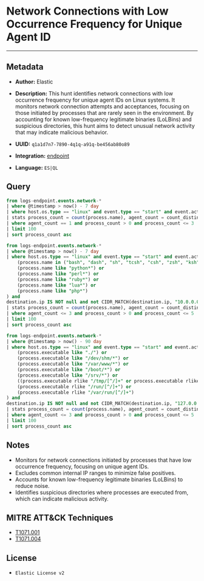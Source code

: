 # Network Connections with Low Occurrence Frequency for Unique Agent ID

---

## Metadata

- **Author:** Elastic
- **Description:** This hunt identifies network connections with low occurrence frequency for unique agent IDs on Linux systems. It monitors network connection attempts and acceptances, focusing on those initiated by processes that are rarely seen in the environment. By accounting for known low-frequency legitimate binaries (LoLBins) and suspicious directories, this hunt aims to detect unusual network activity that may indicate malicious behavior.

- **UUID:** `q1a1d7n7-7890-4q1q-a91q-be456ab80o89`
- **Integration:** [endpoint](https://docs.elastic.co/integrations/endpoint)
- **Language:** `ES|QL`

## Query

```sql
from logs-endpoint.events.network-*
| where @timestamp > now() - 7 day
| where host.os.type == "linux" and event.type == "start" and event.action in ("connection_attempted", "connection_accepted") and destination.ip IS NOT null and not CIDR_MATCH(destination.ip, "10.0.0.0/8", "127.0.0.0/8", "169.254.0.0/16", "172.16.0.0/12", "192.0.0.0/24", "192.0.0.0/29", "192.0.0.8/32", "192.0.0.9/32", "192.0.0.10/32", "192.0.0.170/32", "192.0.0.171/32", "192.0.2.0/24", "192.31.196.0/24", "192.52.193.0/24", "192.168.0.0/16", "192.88.99.0/24", "224.0.0.0/4", "100.64.0.0/10", "192.175.48.0/24","198.18.0.0/15", "198.51.100.0/24", "203.0.113.0/24", "224.0.0.0/4", "240.0.0.0/4", "::1","FE80::/10", "FF00::/8")
| stats process_count = count(process.name), agent_count = count_distinct(agent.id) by process.name
| where agent_count == 1 and process_count > 0 and process_count <= 3
| limit 100
| sort process_count asc
```

```sql
from logs-endpoint.events.network-*
| where @timestamp > now() - 7 day
| where host.os.type == "linux" and event.type == "start" and event.action in ("connection_attempted", "connection_accepted") and (
    (process.name in ("bash", "dash", "sh", "tcsh", "csh", "zsh", "ksh", "fish", "socat", "java", "awk", "gawk", "mawk", "nawk", "openssl", "nc", "ncat", "netcat", "telnet")) or
    (process.name like "python*") or
    (process.name like "perl*") or
    (process.name like "ruby*") or
    (process.name like "lua*") or
    (process.name like "php*")
) and
destination.ip IS NOT null and not CIDR_MATCH(destination.ip, "10.0.0.0/8", "127.0.0.0/8", "169.254.0.0/16", "172.16.0.0/12", "192.0.0.0/24", "192.0.0.0/29", "192.0.0.8/32", "192.0.0.9/32", "192.0.0.10/32", "192.0.0.170/32", "192.0.0.171/32", "192.0.2.0/24", "192.31.196.0/24", "192.52.193.0/24", "192.168.0.0/16", "192.88.99.0/24", "224.0.0.0/4", "100.64.0.0/10", "192.175.48.0/24","198.18.0.0/15", "198.51.100.0/24", "203.0.113.0/24", "224.0.0.0/4", "240.0.0.0/4", "::1","FE80::/10", "FF00::/8")
| stats process_count = count(process.name), agent_count = count_distinct(agent.id) by process.name
| where agent_count <= 3 and process_count > 0 and process_count <= 5
| limit 100
| sort process_count asc
```

```sql
from logs-endpoint.events.network-*
| where @timestamp > now() - 90 day
| where host.os.type == "linux" and event.type == "start" and event.action in ("connection_attempted", "connection_accepted") and (
    (process.executable like "./") or
    (process.executable like "/dev/shm/*") or
    (process.executable like "/var/www/*") or
    (process.executable like "/boot/*") or
    (process.executable like "/srv/*") or
    ((process.executable rlike "/tmp/[^/]+" or process.executable rlike "/var/tmp/[^/]+")) or
    (process.executable rlike "/run/[^/]+") or
    (process.executable rlike "/var/run/[^/]+")
) and
destination.ip IS NOT null and not CIDR_MATCH(destination.ip, "127.0.0.0/8", "169.254.0.0/16", "224.0.0.0/4", "::1")
| stats process_count = count(process.name), agent_count = count_distinct(agent.id) by process.executable
| where agent_count <= 3 and process_count > 0 and process_count <= 5
| limit 100
| sort process_count asc
```

## Notes

- Monitors for network connections initiated by processes that have low occurrence frequency, focusing on unique agent IDs.
- Excludes common internal IP ranges to minimize false positives.
- Accounts for known low-frequency legitimate binaries (LoLBins) to reduce noise.
- Identifies suspicious directories where processes are executed from, which can indicate malicious activity.
## MITRE ATT&CK Techniques

- [T1071.001](https://attack.mitre.org/techniques/T1071/001)
- [T1071.004](https://attack.mitre.org/techniques/T1071/004)

## License

- `Elastic License v2`

